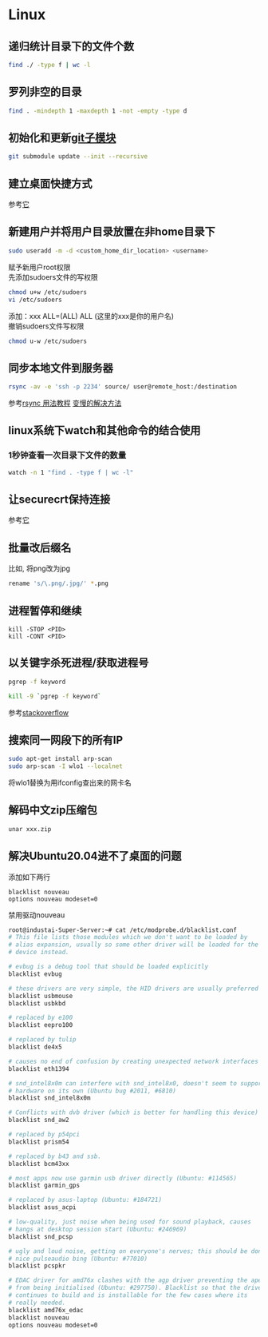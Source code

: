# Linux

## 递归统计目录下的文件个数
```bash
find ./ -type f | wc -l
```

## 罗列非空的目录
```bash
find . -mindepth 1 -maxdepth 1 -not -empty -type d
```

## 初始化和更新[git子模块](https://www.cnblogs.com/jyroy/p/14367776.html)
```bash
git submodule update --init --recursive
```

## 建立桌面快捷方式

参考[它](https://linuxconfig.org/how-to-create-desktop-shortcut-launcher-on-ubuntu-20-04-focal-fossa-linux)

## 新建用户并将用户目录放置在非home目录下

```bash
sudo useradd -m -d <custom_home_dir_location> <username>
```
赋予新用户root权限   
先添加sudoers文件的写权限   
```bash
chmod u+w /etc/sudoers
vi /etc/sudoers
```
添加：xxx ALL=(ALL) ALL (这里的xxx是你的用户名)   
撤销sudoers文件写权限   
```bash
chmod u-w /etc/sudoers
```

## 同步本地文件到服务器

```bash
rsync -av -e 'ssh -p 2234' source/ user@remote_host:/destination
```
参考[rsync 用法教程](https://www.ruanyifeng.com/blog/2020/08/rsync.html)
[变慢的解决方法](https://virtuallyfun.com/2022/05/06/how-to-fix-rsync-slowing-down-over-time-solved/)

## linux系统下watch和其他命令的结合使用

### 1秒钟查看一次目录下文件的数量
```bash
watch -n 1 "find . -type f | wc -l"
```

## 让securecrt保持连接
参考[它](https://www.howtogeek.com/71/keep-securecrt-ssh-sessions-from-disconnecting/)

## 批量改后缀名

比如, 将png改为jpg
```bash
rename 's/\.png/.jpg/' *.png
```

## 进程暂停和继续

```
kill -STOP <PID>
kill -CONT <PID>
```

## 以关键字杀死进程/获取进程号

```bash
pgrep -f keyword
```

```bash
kill -9 `pgrep -f keyword`
```

参考[stackoverflow](https://stackoverflow.com/questions/8120304/getting-pids-from-ps-ef-grep-keyword)


## 搜索同一网段下的所有IP
```bash
sudo apt-get install arp-scan
sudo arp-scan -I wlo1 --localnet
```
将wlo1替换为用ifconfig查出来的网卡名

## 解码中文zip压缩包

```bash
unar xxx.zip
```


## 解决Ubuntu20.04进不了桌面的问题

添加如下两行

```text
blacklist nouveau
options nouveau modeset=0
```

禁用驱动nouveau

```bash
root@industai-Super-Server:~# cat /etc/modprobe.d/blacklist.conf 
# This file lists those modules which we don't want to be loaded by
# alias expansion, usually so some other driver will be loaded for the
# device instead.

# evbug is a debug tool that should be loaded explicitly
blacklist evbug

# these drivers are very simple, the HID drivers are usually preferred
blacklist usbmouse
blacklist usbkbd

# replaced by e100
blacklist eepro100

# replaced by tulip
blacklist de4x5

# causes no end of confusion by creating unexpected network interfaces
blacklist eth1394

# snd_intel8x0m can interfere with snd_intel8x0, doesn't seem to support much
# hardware on its own (Ubuntu bug #2011, #6810)
blacklist snd_intel8x0m

# Conflicts with dvb driver (which is better for handling this device)
blacklist snd_aw2

# replaced by p54pci
blacklist prism54

# replaced by b43 and ssb.
blacklist bcm43xx

# most apps now use garmin usb driver directly (Ubuntu: #114565)
blacklist garmin_gps

# replaced by asus-laptop (Ubuntu: #184721)
blacklist asus_acpi

# low-quality, just noise when being used for sound playback, causes
# hangs at desktop session start (Ubuntu: #246969)
blacklist snd_pcsp

# ugly and loud noise, getting on everyone's nerves; this should be done by a
# nice pulseaudio bing (Ubuntu: #77010)
blacklist pcspkr

# EDAC driver for amd76x clashes with the agp driver preventing the aperture
# from being initialised (Ubuntu: #297750). Blacklist so that the driver
# continues to build and is installable for the few cases where its
# really needed.
blacklist amd76x_edac
blacklist nouveau
options nouveau modeset=0
```
